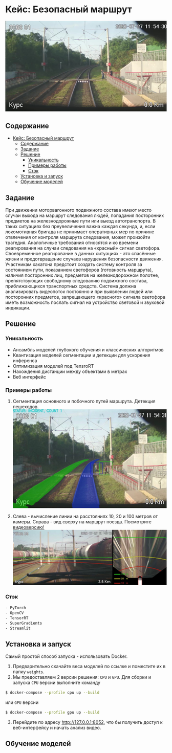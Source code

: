 # Кейс: Безопасный маршрут
![image](./assets/out-001.jpg)

## Содержание 
- [Кейс: Безопасный маршрут](#кейс-безопасный-маршрут)
  - [Содержание](#содержание)
  - [Задание](#задание)
  - [Решение](#решение)
    - [Уникальность](#уникальность)
    - [Примеры работы](#примеры-работы)
    - [Стэк](#стэк)
  - [Установка и запуск](#установка-и-запуск)
  - [Обучение моделей](#обучение-моделей)


## Задание
При движении моторвагонного подвижного состава имеют место случаи выхода на маршрут следования людей, попадания посторонних предметов на железнодорожные пути или выезд автотранспорта. В таких ситуациях без преувеличения важна каждая секунда, и, если локомотивная бригада не принимает оперативных мер по причине отвлечения от контроля маршрута следования, может произойти трагедия. Аналогичные требования относятся и ко времени реагирования на случаи следования на «красный» сигнал светофора. Своевременное реагирование в данных ситуациях - это спасённые жизни и предотвращение случаев нарушения безопасности движения. 
Участникам хакатона предстоит создать систему контроля за состоянием пути, показанием светофоров (готовность маршрута), наличия посторонних лиц, предметов на железнодорожном полотне, препятствующих свободному следованию подвижного состава, приближающихся транспортных средств. Система должна анализировать видеопоток постоянно и при выявлении людей или посторонних предметов, запрещающего «красного» сигнала светофора иметь возможность послать сигнал на устройство световой и звуковой индикации.


## Решение
### Уникальность
- Ансамбль моделей глубокого обучения и классических алгоритмов
- Квантизация моделей сегментации и детекции для ускорения инференса
- Оптимизация моделей под TensroRT
- Нахождения дистанции между объектами в метрах
- Веб интерфейс

### Примеры работы
1. Сегментация основного и побочного путей маршрута. Детекция пешеходов.
![image](./assets/sample1.jpeg)

2. Слева - вычисление линии на расстояниях 10, 20 и 100 метров от камеры. Справа - вид сверху на маршрут поезда.
Посмотрите [видеоверсию!](https://drive.google.com/file/d/1_9dY4oTE-lisvIhNVidGyK169r54kulL/view?usp=sharing)
![image](./assets/sample2.jpeg)

### Стэк
    - PyTorch
    - OpenCV
    - TensorRT
    - SuperGradients
    - Streamlit

## Установка и запуск
Самый простой способ запуска - использовать Docker.

1. Предварительно скачайте веса моделей по ссылке и поместите их в папку `weights`.
2. Мы предоставляем 2 версии решения: `CPU` и `GPU`. Для сборки и запуска `CPU` версии выполните команду
```bash
$ docker-compose --profile cpu up --build
```
или `GPU` версии
```bash
$ docker-compose --profile gpu up --build
```
3. Перейдите по адресу http://127.0.0.1:8052, что бы получить доступ к веб-интерфейсу и начать анализ видео.

## Обучение моделей